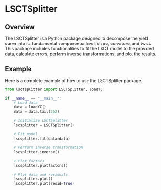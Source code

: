 # LSCTSplitter

## Overview
The LSCTSplitter is a Python package designed to decompose the yield curve into its fundamental components: level, slope, curvature, and twist. This package includes functionalities to fit the LSCT model to the provided data, calculate errors, perform inverse transformations, and plot the results.
## Example
Here is a complete example of how to use the LSCTSplitter package.

```python
from lsctsplitter import LSCTSplitter, loadYC

if __name__ == "__main__":
    # Load data
    data = loadYC()
    data = data.tail(252)
    
    # Initialize LSCTSplitter
    lscsplitter = LSCTSplitter()
    
    # Fit model
    lscsplitter.fit(data=data)
    
    # Perform inverse transformation
    lscsplitter.inverse()
    
    # Plot factors
    lscsplitter.plotfactors()
    
    # Plot data and residuals
    lscsplitter.plot()
    lscsplitter.plot(resid=True)
```
